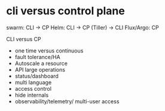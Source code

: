 # cli versus control plane

swarm: CLI -> CP
Helm: CLI -> CP (Tiller) -> CLI
Flux/Argo: CP

CLI versus CP
- one time versus continuous
- fault tolerance/HA
- Autoscale a resource
- API large operations
- status/dashboard
- multi language
- access control
- hide internals
- observability/telemetry/ multi-user access

